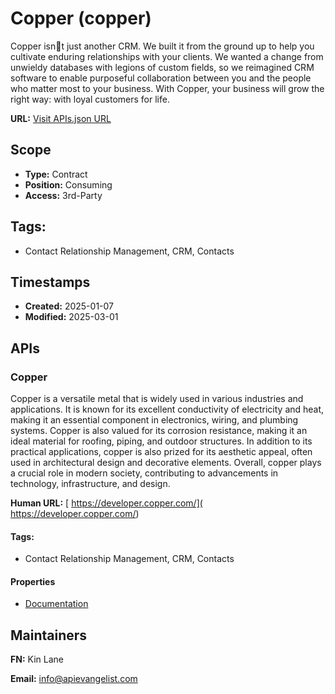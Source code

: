# Copper (copper)
Copper isnt just another CRM. We built it from the ground up to help you cultivate enduring relationships with your clients. We wanted a change from unwieldy databases with legions of custom fields, so we reimagined CRM software to enable purposeful collaboration between you and the people who matter most to your business. With Copper, your business will grow the right way: with loyal customers for life.

**URL:** [Visit APIs.json URL](https://raw.githubusercontent.com/api-evangelist/copper/refs/heads/main/apis.yml)

## Scope

- **Type:** Contract 
- **Position:** Consuming 
- **Access:** 3rd-Party 

## Tags:

 - Contact Relationship Management, CRM, Contacts

## Timestamps

- **Created:** 2025-01-07 
- **Modified:** 2025-03-01 

## APIs

### Copper
Copper is a versatile metal that is widely used in various industries and applications. It is known for its excellent conductivity of electricity and heat, making it an essential component in electronics, wiring, and plumbing systems. Copper is also valued for its corrosion resistance, making it an ideal material for roofing, piping, and outdoor structures. In addition to its practical applications, copper is also prized for its aesthetic appeal, often used in architectural design and decorative elements. Overall, copper plays a crucial role in modern society, contributing to advancements in technology, infrastructure, and design.

**Human URL:** [ https://developer.copper.com/]( https://developer.copper.com/)


#### Tags:

 - Contact Relationship Management, CRM, Contacts

#### Properties

- [Documentation]( https://developer.copper.com/)

## Maintainers

**FN:** Kin Lane

**Email:** info@apievangelist.com

